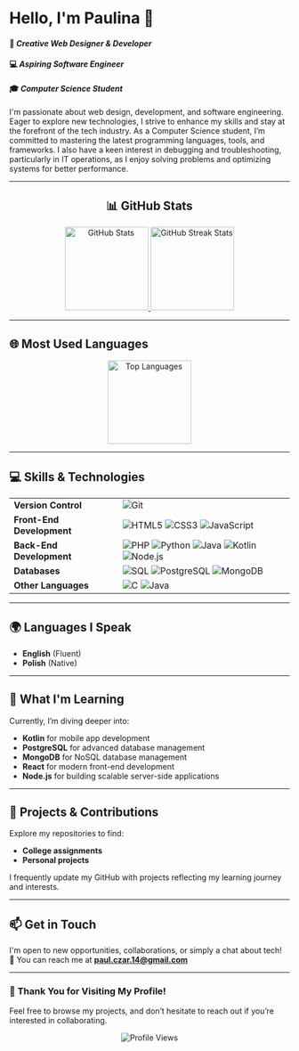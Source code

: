# Hello, I'm Paulina 👋

#### 🎨 *Creative Web Designer & Developer*  
#### 💻 *Aspiring Software Engineer*  
#### 🎓 *Computer Science Student*

I'm passionate about web design, development, and software engineering. Eager to explore new technologies, I strive to enhance my skills and stay at the forefront of the tech industry. As a Computer Science student, I’m committed to mastering the latest programming languages, tools, and frameworks. I also have a keen interest in debugging and troubleshooting, particularly in IT operations, as I enjoy solving problems and optimizing systems for better performance.

---

<div align="center">

## 📊 **GitHub Stats**

<a href="https://github.com/PaulinaCzarnota">
  <img src="https://github-readme-stats.vercel.app/api?username=PaulinaCzarnota&show_icons=true&theme=radical" alt="GitHub Stats" height="150"/>
  <img src="https://github-readme-streak-stats.herokuapp.com/?user=PaulinaCzarnota&theme=radical" alt="GitHub Streak Stats" height="150"/>
</a>

</div>

---

## 🌐 **Most Used Languages**

<div align="center">
  <a href="https://github.com/PaulinaCzarnota">
    <img src="https://github-readme-stats.vercel.app/api/top-langs/?username=PaulinaCzarnota&layout=compact&theme=radical" alt="Top Languages" height="150"/>
  </a>
</div>

---

## 💻 **Skills & Technologies**

<table>
  <tr>
    <td><strong>Version Control</strong></td>
    <td><img src="https://img.shields.io/badge/Git-F05032?style=flat&logo=git&logoColor=white" alt="Git"/></td>
  </tr>
  <tr>
    <td><strong>Front-End Development</strong></td>
    <td>
      <img src="https://img.shields.io/badge/HTML5-E34F26?style=flat&logo=html5&logoColor=white" alt="HTML5"/>
      <img src="https://img.shields.io/badge/CSS3-1572B6?style=flat&logo=css3&logoColor=white" alt="CSS3"/>
      <img src="https://img.shields.io/badge/JavaScript-F7DF1E?style=flat&logo=javascript&logoColor=black" alt="JavaScript"/>
    </td>
  </tr>
  <tr>
    <td><strong>Back-End Development</strong></td>
    <td>
      <img src="https://img.shields.io/badge/PHP-777BB4?style=flat&logo=php&logoColor=white" alt="PHP"/>
      <img src="https://img.shields.io/badge/Python-3776AB?style=flat&logo=python&logoColor=white" alt="Python"/>
      <img src="https://img.shields.io/badge/Java-007396?style=flat&logo=openjdk&logoColor=white" alt="Java"/>
      <img src="https://img.shields.io/badge/Kotlin-0095D5?style=flat&logo=kotlin&logoColor=white" alt="Kotlin"/>
      <img src="https://img.shields.io/badge/Node.js-339933?style=flat&logo=nodedotjs&logoColor=white" alt="Node.js"/>
    </td>
  </tr>
  <tr>
    <td><strong>Databases</strong></td>
    <td>
      <img src="https://img.shields.io/badge/SQL-003B57?style=flat&logo=postgresql&logoColor=white" alt="SQL"/>
      <img src="https://img.shields.io/badge/PostgreSQL-4169E1?style=flat&logo=postgresql&logoColor=white" alt="PostgreSQL"/>
      <img src="https://img.shields.io/badge/MongoDB-47A248?style=flat&logo=mongodb&logoColor=white" alt="MongoDB"/>
    </td>
  </tr>
  <tr>
    <td><strong>Other Languages</strong></td>
    <td>
      <img src="https://img.shields.io/badge/C-A8B9CC?style=flat&logo=c&logoColor=black" alt="C"/>
      <img src="https://img.shields.io/badge/Java-ED8B00?style=flat&logo=oracle&logoColor=black" alt="Java"/>
    </td>
  </tr>
</table>

---

## 🌍 **Languages I Speak**

- **English** (Fluent)  
- **Polish** (Native)

---

## 🌱 **What I'm Learning**

Currently, I’m diving deeper into:

- **Kotlin** for mobile app development  
- **PostgreSQL** for advanced database management  
- **MongoDB** for NoSQL database management  
- **React** for modern front-end development  
- **Node.js** for building scalable server-side applications

---

## 📂 **Projects & Contributions**

Explore my repositories to find:

- **College assignments**  
- **Personal projects**

I frequently update my GitHub with projects reflecting my learning journey and interests.

---

## 📫 **Get in Touch**

I'm open to new opportunities, collaborations, or simply a chat about tech!  
📧 You can reach me at **[paul.czar.14@gmail.com](mailto:paul.czar.14@gmail.com)**

---

### 🎉 **Thank You for Visiting My Profile!**

Feel free to browse my projects, and don’t hesitate to reach out if you’re interested in collaborating.

<div align="center">
  <img src="https://komarev.com/ghpvc/?username=PaulinaCzarnota&color=blue&style=flat" alt="Profile Views"/>
</div> 